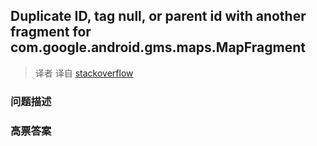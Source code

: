 ## Duplicate ID, tag null, or parent id with another fragment for com.google.android.gms.maps.MapFragment

> 译者 译自 [stackoverflow](http://stackoverflow.com/questions/14083950/duplicate-id-tag-null-or-parent-id-with-another-fragment-for-com-google-androi) 

### 问题描述 

### 高票答案 

